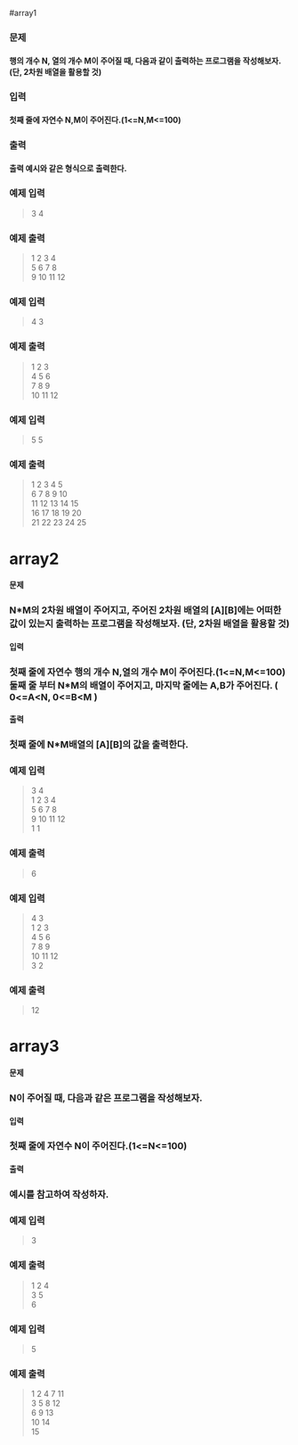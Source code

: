 #array1

### 문제
#### 행의 개수 N, 열의 개수 M이 주어질 때, 다음과 같이 출력하는 프로그램을 작성해보자. (단, 2차원 배열을 활용할 것)  


### 입력
#### 첫째 줄에 자연수 N,M이 주어진다.(1<=N,M<=100)

### 출력
#### 출력 예시와 같은 형식으로 출력한다.


### 예제 입력
>   3 4

### 예제 출력
>   1 2 3 4   
>   5 6 7 8   
>   9 10 11 12    
 

### 예제 입력
>  4 3   

### 예제 출력
>  1 2 3  
>  4 5 6  
>  7 8 9  
>  10 11 12   
 

### 예제 입력
>  5 5

### 예제 출력
>   1 2 3 4 5  
>   6 7 8 9 10  
>   11 12 13 14 15   
>   16 17 18 19 20   
>   21 22 23 24 25   




# array2


#### 문제
### N*M의 2차원 배열이 주어지고, 주어진 2차원 배열의 [A][B]에는 어떠한 값이 있는지 출력하는 프로그램을 작성해보자. (단, 2차원 배열을 활용할 것)  


#### 입력
### 첫째 줄에 자연수 행의 개수 N,열의 개수 M이 주어진다.(1<=N,M<=100) 둘째 줄 부터 N*M의 배열이 주어지고, 마지막 줄에는 A,B가 주어진다. ( 0<=A<N, 0<=B<M )

#### 출력
### 첫째 줄에 N*M배열의 [A][B]의 값을 출력한다.

 
### 예제 입력
>  3 4  
>  1 2 3 4  
>  5 6 7 8  
>  9 10 11 12  
>  1 1  

### 예제 출력
> 6
 

### 예제 입력
>  4 3  
>  1 2 3  
>  4 5 6  
>  7 8 9  
>  10 11 12  
>  3 2  

### 예제 출력
>  12





# array3


#### 문제
### N이 주어질 때, 다음과 같은 프로그램을 작성해보자.  


#### 입력
### 첫째 줄에 자연수 N이 주어진다.(1<=N<=100)

#### 출력
### 예시를 참고하여 작성하자.

 

### 예제 입력
>  3 

### 예제 출력
>  1 2 4  
>  3 5  
>  6   
 

### 예제 입력
>  5  

### 예제 출력
>  1 2 4 7 11  
>  3 5 8 12   
>  6 9 13   
>  10 14  
>  15    
 


